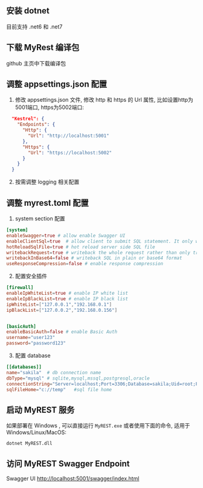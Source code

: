 ## 安装 dotnet
目前支持 .net6 和 .net7

## 下载 MyRest 编译包
github 主页中下载编译包

## 调整 appsettings.json 配置 
1. 修改 appsettings.json 文件, 修改 http 和 https 的 Url 属性, 比如设置http为5001端口, https为5002端口:

```json
  "Kestrel": {
    "Endpoints": {
      "Http": {
        "Url": "http://localhost:5001"
      },
      "Https": {
        "Url": "https://localhost:5002"
      }
    }
  }
```

2. 按需调整 logging 相关配置 

## 调整 myrest.toml  配置 
1. system section 配置 
```toml
[system]
enableSwagger=true # allow enable Swagger UI
enableClientSql=true  # allow client to submit SQL statement. It only works in debug mode. 
hotReloadSqlFile=true # hot reload server side SQL file 
writebackRequest=true # writeback the whole request rather than only traceId
writebackInBase64=false # writeback SQL in plain or base64 format
useResponseCompression=false # enable response compression
```

2. 配置安全插件
```toml
[firewall]
enableIpWhiteList=true # enable IP white list
enableIpBlackList=true # enable IP black list
ipWhiteList=["127.0.0.1","192.168.0.1"]
ipBlackList=["127.0.0.2","192.168.0.156"]


[basicAuth]
enableBasicAuth=false # enable Basic Auth
username="user123"
password="password123"

```

3. 配置 database 
```toml
[[databases]]
name="sakila"  # db connection name 
dbType="mysql" # sqlite,mysql,mssql,postgresql,oracle
connectionString="Server=localhost;Port=3306;Database=sakila;Uid=root;Pwd=TOOR;"    
sqlFileHome="c://temp"   #sql file home
```

## 启动 MyREST 服务 
如果部署在 Windows , 可以直接运行 `MyREST.exe`
或者使用下面的命令, 适用于Windows/Linux/MacOS: 
```shell
dotnet MyREST.dll
```


## 访问 MyREST Swagger Endpoint
Swagger UI <http://localhost:5001/swagger/index.html>



